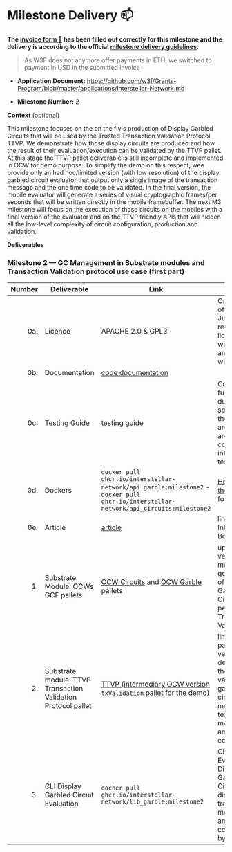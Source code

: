 # Milestone Delivery :mailbox:



**The [invoice form :pencil:](https://docs.google.com/forms/d/e/1FAIpQLSfmNYaoCgrxyhzgoKQ0ynQvnNRoTmgApz9NrMp-hd8mhIiO0A/viewform) has been filled out correctly for this milestone and the delivery is according to the official [milestone delivery guidelines](https://github.com/w3f/Grants-Program/blob/master/docs/milestone-deliverables-guidelines.md).**  

> As W3F does not anymore offer payments in ETH, we switched to payment in USD in the submitted invoice

* **Application Document:** https://github.com/w3f/Grants-Program/blob/master/applications/Interstellar-Network.md

* **Milestone Number:**  2

**Context** (optional)

This milestone focuses on the on the fly's production of Display Garbled Circuits that will be used by the Trusted Transaction Validation Protocol TTVP. We demonstrate how those display circuits are produced and how the result of their evaluation/execution can be validated by the TTVP pallet. At this stage the TTVP pallet deliverable is still incomplete and implemented in OCW for demo purpose. To simplify the demo on this respect, wee provide only an had hoc/limited version (with low resolution) of the display garbled circuit evaluator that output only a single image of the transaction message and the one time code to be validated. In the final version, the mobile evaluator will generate a series of visual cryptographic frames/per seconds that will be written directly in the mobile framebuffer.
The next M3 milestone will focus on the execution of those circuits on the mobiles with a final version of the evaluator and on the TTVP friendly APIs that will hidden all the low-level complexity of circuit configuration, production and validation.


**Deliverables**


### Milestone 2 — GC Management in Substrate modules and Transaction Validation protocol use case (first part)


| Number | Deliverable | Link | Notes  |
| -----: | ----------- | -----------|------------ |
| 0a. | Licence  |  APACHE 2.0 & GPL3 | Only a part of the JustGarble repository is licenced with GPL3 and isolated with APIs | 
| 0b. | Documentation  |  [code documentation](https://book.interstellar.gg/M2.html) |   |
| 0c. | Testing Guide | [testing guide](https://book.interstellar.gg/M2.html#testing-guide) | Core functions due to the specificity of the architecture are mainly covered with integration tests |
| 0d. | Dockers | `docker pull ghcr.io/interstellar-network/api_garble:milestone2` - `docker pull ghcr.io/interstellar-network/api_circuits:milestone2` |  [How to use the dockers for demo:]( https://book.interstellar.gg/M2_demo_tutorial.html)     |
| 0e. | Article | [article](https://book.interstellar.gg/M2.html#article)  |   links in Mx Interstellar Book  |  
| 1. | Substrate Module: OCWs GCF pallets |   [OCW Circuits](https://github.com/Interstellar-Network/substrate-offchain-worker-demo/tree/master/pallets/ocw-circuits) and  [OCW Garble](https://github.com/Interstellar-Network/substrate-offchain-worker-demo/tree/master/pallets/ocw-garble) pallets       | updated versions to manage the generation of Display Garbled Circuit to perform Transaction Validation |  
| 2. | Substrate module: TTVP Transaction Validation Protocol pallet| [TTVP (intermediary OCW version `txValidation` pallet for the demo)](https://github.com/Interstellar-Network/substrate-offchain-worker-demo/tree/master/pallets/tx-validation)    | limited TTVP pallet version to demomstrate the validation of garbled circuit metadata i.e. text message and one time code| 
| 3. | CLI Display Garbled Circuit Evaluation | `docher pull ghcr.io/interstellar-network/lib_garble:milestone2` | Client that Evaluate Display Garbled Circuit to display transaction message and one time code used by TTVP | 

 
